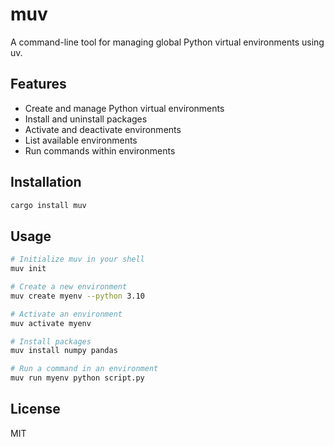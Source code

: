 # muv

A command-line tool for managing global Python virtual environments using uv.

## Features

- Create and manage Python virtual environments
- Install and uninstall packages
- Activate and deactivate environments
- List available environments
- Run commands within environments

## Installation

```bash
cargo install muv
```

## Usage

```bash
# Initialize muv in your shell
muv init

# Create a new environment
muv create myenv --python 3.10

# Activate an environment
muv activate myenv

# Install packages
muv install numpy pandas

# Run a command in an environment
muv run myenv python script.py
```

## License

MIT